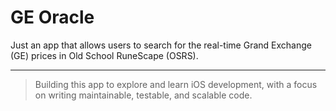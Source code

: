 # GE Oracle

Just an app that allows users to search for the real-time Grand Exchange (GE) prices in Old School RuneScape (OSRS).

---
> Building this app to explore and learn iOS development, with a focus on writing maintainable, testable, and scalable code.
